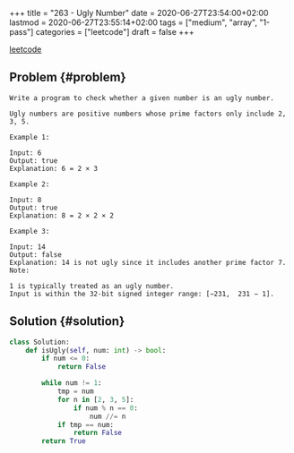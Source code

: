 +++
title = "263 - Ugly Number"
date = 2020-06-27T23:54:00+02:00
lastmod = 2020-06-27T23:55:14+02:00
tags = ["medium", "array", "1-pass"]
categories = ["leetcode"]
draft = false
+++

[leetcode](https://leetcode.com/problems/ugly-number-ii/)


## Problem {#problem}

```text
Write a program to check whether a given number is an ugly number.

Ugly numbers are positive numbers whose prime factors only include 2, 3, 5.

Example 1:

Input: 6
Output: true
Explanation: 6 = 2 × 3

Example 2:

Input: 8
Output: true
Explanation: 8 = 2 × 2 × 2

Example 3:

Input: 14
Output: false
Explanation: 14 is not ugly since it includes another prime factor 7.
Note:

1 is typically treated as an ugly number.
Input is within the 32-bit signed integer range: [−231,  231 − 1].
```


## Solution {#solution}

```python
class Solution:
    def isUgly(self, num: int) -> bool:
        if num <= 0:
            return False

        while num != 1:
            tmp = num
            for n in [2, 3, 5]:
                if num % n == 0:
                    num //= n
            if tmp == num:
                return False
        return True
```
